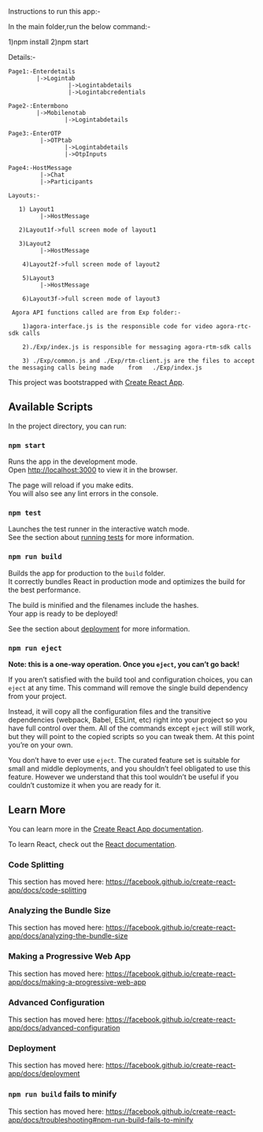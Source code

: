 Instructions to run this app:-

In the main folder,run the below command:-

  1)npm install
  2)npm start

  Details:-

    Page1:-Enterdetails
            |->Logintab
                     |->Logintabdetails
                     |->Logintabcredentials
    
    Page2-:Entermbono
            |->Mobilenotab
                    |->Logintabdetails

    Page3:-EnterOTP
             |->OTPtab
                    |->Logintabdetails
                    |->OtpInputs

    Page4:-HostMessage
             |->Chat
             |->Participants

    Layouts:-

       1) Layout1
             |->HostMessage

       2)Layout1f->full screen mode of layout1
             
       3)Layout2
             |->HostMessage
        
        4)Layout2f->full screen mode of layout2

        5)Layout3
             |->HostMessage

        6)Layout3f->full screen mode of layout3

     Agora API functions called are from Exp folder:-

        1)agora-interface.js is the responsible code for video agora-rtc-sdk calls

        2)./Exp/index.js is responsible for messaging agora-rtm-sdk calls 

        3) ./Exp/common.js and ./Exp/rtm-client.js are the files to accept the messaging calls being made    from   ./Exp/index.js

    
                  





This project was bootstrapped with [Create React App](https://github.com/facebook/create-react-app).

## Available Scripts

In the project directory, you can run:

### `npm start`

Runs the app in the development mode.<br />
Open [http://localhost:3000](http://localhost:3000) to view it in the browser.

The page will reload if you make edits.<br />
You will also see any lint errors in the console.

### `npm test`

Launches the test runner in the interactive watch mode.<br />
See the section about [running tests](https://facebook.github.io/create-react-app/docs/running-tests) for more information.

### `npm run build`

Builds the app for production to the `build` folder.<br />
It correctly bundles React in production mode and optimizes the build for the best performance.

The build is minified and the filenames include the hashes.<br />
Your app is ready to be deployed!

See the section about [deployment](https://facebook.github.io/create-react-app/docs/deployment) for more information.

### `npm run eject`

**Note: this is a one-way operation. Once you `eject`, you can’t go back!**

If you aren’t satisfied with the build tool and configuration choices, you can `eject` at any time. This command will remove the single build dependency from your project.

Instead, it will copy all the configuration files and the transitive dependencies (webpack, Babel, ESLint, etc) right into your project so you have full control over them. All of the commands except `eject` will still work, but they will point to the copied scripts so you can tweak them. At this point you’re on your own.

You don’t have to ever use `eject`. The curated feature set is suitable for small and middle deployments, and you shouldn’t feel obligated to use this feature. However we understand that this tool wouldn’t be useful if you couldn’t customize it when you are ready for it.

## Learn More

You can learn more in the [Create React App documentation](https://facebook.github.io/create-react-app/docs/getting-started).

To learn React, check out the [React documentation](https://reactjs.org/).

### Code Splitting

This section has moved here: https://facebook.github.io/create-react-app/docs/code-splitting

### Analyzing the Bundle Size

This section has moved here: https://facebook.github.io/create-react-app/docs/analyzing-the-bundle-size

### Making a Progressive Web App

This section has moved here: https://facebook.github.io/create-react-app/docs/making-a-progressive-web-app

### Advanced Configuration

This section has moved here: https://facebook.github.io/create-react-app/docs/advanced-configuration

### Deployment

This section has moved here: https://facebook.github.io/create-react-app/docs/deployment

### `npm run build` fails to minify

This section has moved here: https://facebook.github.io/create-react-app/docs/troubleshooting#npm-run-build-fails-to-minify
